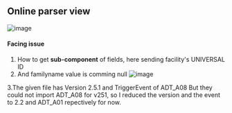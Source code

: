 ## Online parser view
![image](https://user-images.githubusercontent.com/47970328/192078420-bc2e3bb8-ea64-437a-88c8-1d7307b6f741.png)

#### Facing issue
1. How to get <b>sub-component</b> of fields, here sending facility's UNIVERSAL ID
2. And familyname value is comming null
  ![image](https://user-images.githubusercontent.com/47970328/192078597-3e6ed74a-6c61-4e19-8fb8-67fd1e31a896.png)
  
3.The given file has Version 2.5.1 and TriggerEvent of ADT_A08
  But they could not import ADT_A08 for v251, so I reduced the version and the event to 2.2 and ADT_A01 repectively for now.

